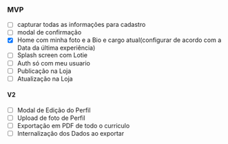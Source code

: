 ### MVP
- [ ] capturar todas as informações para cadastro
- [ ] modal de confirmação
- [x] Home com minha foto e a Bio e cargo atual(configurar de acordo com a Data da última experiência)
- [ ] Splash screen com Lotie
- [ ] Auth só com meu usuario
- [ ] Publicação na Loja
- [ ] Atualização na Loja

#### V2
- [ ] Modal de Edição do Perfil
- [ ] Upload de foto de Perfil
- [ ] Exportação em PDF de todo o curriculo
- [ ] Internalização dos Dados ao exportar
